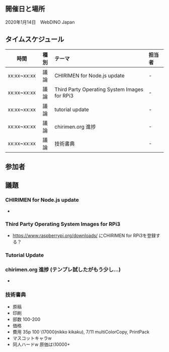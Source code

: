 ## 開催日と場所
2020年1月14日　WebDINO Japan

 ## タイムスケジュール
|時間|種別|テーマ|担当者|
|:----:|:----:|:----|:----|
|xx:xx~xx:xx|議論|CHIRIMEN for Node.js update|-|
|xx:xx~xx:xx|議論|Third Party Operating System Images for RPi3|-|
|xx:xx~xx:xx|議論|tutorial update|-|
|xx:xx~xx:xx|議論|chirimen.org 進捗|-|
|xx:xx~xx:xx|議論|技術書典|-|

## 参加者


## 議題

### CHIRIMEN for Node.js update
- 

### Third Party Operating System Images for RPi3 
- https://www.raspberrypi.org/downloads/ にCHIRIMEN for RPi3を登録する？

### Tutorial Update

### chirimen.org 進捗 (テンプレ試したがもう少し...)
- 

### 技術書典
- 原稿
- 印刷
- 部数 100-200
- 価格 
- 費用 35p 100 \17000(nikko kikaku), 7/11 multiColorCopy, PrintPack
- マスコットキャラw
- 同人ハードw 原価は\10000+

 
